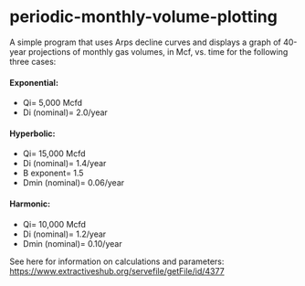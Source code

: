# periodic-monthly-volume-plotting
A simple program that uses Arps decline curves and displays a graph of 40-year projections of monthly gas volumes, in Mcf, vs. time for the following three cases:

#### Exponential:
* Qi= 5,000 Mcfd
* Di (nominal)= 2.0/year

#### Hyperbolic:
* Qi= 15,000 Mcfd
* Di (nominal)= 1.4/year
* B exponent= 1.5
* Dmin (nominal)= 0.06/year

#### Harmonic:
* Qi= 10,000 Mcfd
* Di (nominal)= 1.2/year
* Dmin (nominal)= 0.10/year

See here for information on calculations and parameters: https://www.extractiveshub.org/servefile/getFile/id/4377
